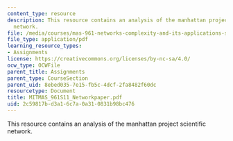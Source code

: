 ```yaml
---
content_type: resource
description: This resource contains an analysis of the manhattan project scientific
  network.
file: /media/courses/mas-961-networks-complexity-and-its-applications-spring-2011/2c59817bd3a16c7a0a310831b98bc476_MITMAS_961S11_Networkpaper.pdf
file_type: application/pdf
learning_resource_types:
- Assignments
license: https://creativecommons.org/licenses/by-nc-sa/4.0/
ocw_type: OCWFile
parent_title: Assignments
parent_type: CourseSection
parent_uid: 8ebed035-7e15-fb5c-4dcf-2fa8482f60dc
resourcetype: Document
title: MITMAS_961S11_Networkpaper.pdf
uid: 2c59817b-d3a1-6c7a-0a31-0831b98bc476
---
```

This resource contains an analysis of the manhattan project scientific network.